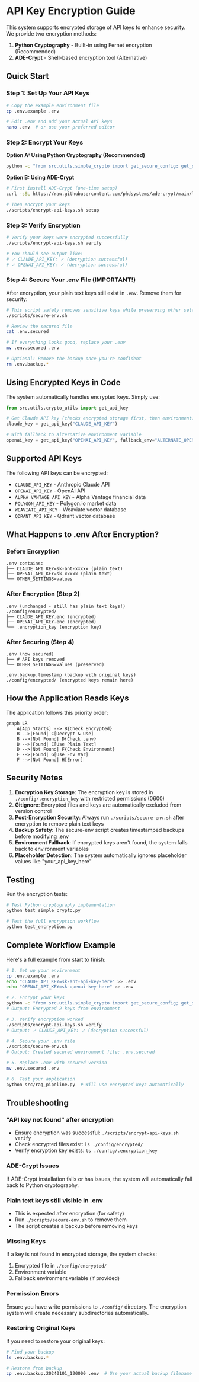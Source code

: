 # API Key Encryption Guide

This system supports encrypted storage of API keys to enhance security. We provide two encryption methods:

1. **Python Cryptography** - Built-in using Fernet encryption (Recommended)
2. **ADE-Crypt** - Shell-based encryption tool (Alternative)

## Quick Start

### Step 1: Set Up Your API Keys

```bash
# Copy the example environment file
cp .env.example .env

# Edit .env and add your actual API keys
nano .env  # or use your preferred editor
```

### Step 2: Encrypt Your Keys

**Option A: Using Python Cryptography (Recommended)**
```bash
python -c "from src.utils.simple_crypto import get_secure_config; get_secure_config().encrypt_from_env()"
```

**Option B: Using ADE-Crypt**
```bash
# First install ADE-Crypt (one-time setup)
curl -sSL https://raw.githubusercontent.com/phdsystems/ade-crypt/main/lib/install.sh | bash

# Then encrypt your keys
./scripts/encrypt-api-keys.sh setup
```

### Step 3: Verify Encryption

```bash
# Verify your keys were encrypted successfully
./scripts/encrypt-api-keys.sh verify

# You should see output like:
# ✓ CLAUDE_API_KEY: ✓ (decryption successful)
# ✓ OPENAI_API_KEY: ✓ (decryption successful)
```

### Step 4: Secure Your .env File (IMPORTANT!)

After encryption, your plain text keys still exist in `.env`. Remove them for security:

```bash
# This script safely removes sensitive keys while preserving other settings
./scripts/secure-env.sh

# Review the secured file
cat .env.secured

# If everything looks good, replace your .env
mv .env.secured .env

# Optional: Remove the backup once you're confident
rm .env.backup.*
```

## Using Encrypted Keys in Code

The system automatically handles encrypted keys. Simply use:

```python
from src.utils.crypto_utils import get_api_key

# Get Claude API key (checks encrypted storage first, then environment)
claude_key = get_api_key("CLAUDE_API_KEY")

# With fallback to alternative environment variable
openai_key = get_api_key("OPENAI_API_KEY", fallback_env="ALTERNATE_OPENAI_KEY")
```

## Supported API Keys

The following API keys can be encrypted:
- `CLAUDE_API_KEY` - Anthropic Claude API
- `OPENAI_API_KEY` - OpenAI API
- `ALPHA_VANTAGE_API_KEY` - Alpha Vantage financial data
- `POLYGON_API_KEY` - Polygon.io market data
- `WEAVIATE_API_KEY` - Weaviate vector database
- `QDRANT_API_KEY` - Qdrant vector database

## What Happens to .env After Encryption?

### Before Encryption
```
.env contains:
├── CLAUDE_API_KEY=sk-ant-xxxxx (plain text)
├── OPENAI_API_KEY=sk-xxxxx (plain text)
└── OTHER_SETTINGS=values
```

### After Encryption (Step 2)
```
.env (unchanged - still has plain text keys!)
./config/encrypted/
├── CLAUDE_API_KEY.enc (encrypted)
├── OPENAI_API_KEY.enc (encrypted)
└── .encryption_key (encryption key)
```

### After Securing (Step 4)
```
.env (now secured)
├── # API keys removed
└── OTHER_SETTINGS=values (preserved)

.env.backup.timestamp (backup with original keys)
./config/encrypted/ (encrypted keys remain here)
```

## How the Application Reads Keys

The application follows this priority order:

```mermaid
graph LR
    A[App Starts] --> B{Check Encrypted}
    B -->|Found| C[Decrypt & Use]
    B -->|Not Found| D{Check .env}
    D -->|Found| E[Use Plain Text]
    D -->|Not Found| F{Check Environment}
    F -->|Found| G[Use Env Var]
    F -->|Not Found| H[Error]
```

## Security Notes

1. **Encryption Key Storage**: The encryption key is stored in `./config/.encryption_key` with restricted permissions (0600)
2. **Gitignore**: Encrypted files and keys are automatically excluded from version control
3. **Post-Encryption Security**: Always run `./scripts/secure-env.sh` after encryption to remove plain text keys
4. **Backup Safety**: The secure-env script creates timestamped backups before modifying .env
5. **Environment Fallback**: If encrypted keys aren't found, the system falls back to environment variables
6. **Placeholder Detection**: The system automatically ignores placeholder values like "your_api_key_here"

## Testing

Run the encryption tests:

```bash
# Test Python cryptography implementation
python test_simple_crypto.py

# Test the full encryption workflow
python test_encryption.py
```

## Complete Workflow Example

Here's a full example from start to finish:

```bash
# 1. Set up your environment
cp .env.example .env
echo "CLAUDE_API_KEY=sk-ant-api-key-here" >> .env
echo "OPENAI_API_KEY=sk-openai-key-here" >> .env

# 2. Encrypt your keys
python -c "from src.utils.simple_crypto import get_secure_config; get_secure_config().encrypt_from_env()"
# Output: Encrypted 2 keys from environment

# 3. Verify encryption worked
./scripts/encrypt-api-keys.sh verify
# Output: ✓ CLAUDE_API_KEY: ✓ (decryption successful)

# 4. Secure your .env file
./scripts/secure-env.sh
# Output: Created secured environment file: .env.secured

# 5. Replace .env with secured version
mv .env.secured .env

# 6. Test your application
python src/rag_pipeline.py  # Will use encrypted keys automatically
```

## Troubleshooting

### "API key not found" after encryption
- Ensure encryption was successful: `./scripts/encrypt-api-keys.sh verify`
- Check encrypted files exist: `ls ./config/encrypted/`
- Verify encryption key exists: `ls ./config/.encryption_key`

### ADE-Crypt Issues
If ADE-Crypt installation fails or has issues, the system will automatically fall back to Python cryptography.

### Plain text keys still visible in .env
- This is expected after encryption (for safety)
- Run `./scripts/secure-env.sh` to remove them
- The script creates a backup before removing keys

### Missing Keys
If a key is not found in encrypted storage, the system checks:
1. Encrypted file in `./config/encrypted/`
2. Environment variable
3. Fallback environment variable (if provided)

### Permission Errors
Ensure you have write permissions to `./config/` directory. The encryption system will create necessary subdirectories automatically.

### Restoring Original Keys
If you need to restore your original keys:
```bash
# Find your backup
ls .env.backup.*

# Restore from backup
cp .env.backup.20240101_120000 .env  # Use your actual backup filename
```